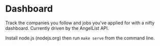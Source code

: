 # Dashboard

Track the companies you follow and jobs you've applied for with a nifty dashboard.
Currently driven by the AngelList API.

Install node.js (nodejs.org) then run `make serve` from the command line.
